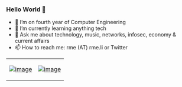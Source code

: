 ### Hello World 👋

- 🔭 I’m on fourth year of Computer Engineering
- 🌱 I’m currently learning anything tech
- 💬 Ask me about technology, music, networks, infosec, economy & current affairs
- 📫 How to reach me: rme (AT) rme.li or Twitter

<table><tr><td valign="top">
  
[![image](https://user-images.githubusercontent.com/6007737/87256809-0d918300-c496-11ea-83d1-352f4e14b5b3.png)](https://twitter.com/rme)

</td><td valign="top">
  
[![image](https://user-images.githubusercontent.com/6007737/87256813-12563700-c496-11ea-81fe-153a4da857d0.png)](https://rme.li)

</td></tr></table>
